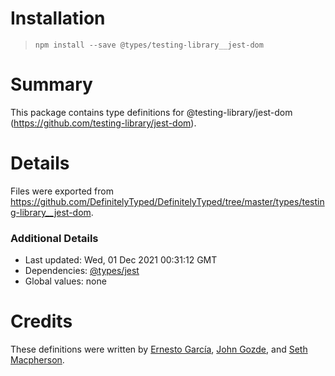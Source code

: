 # Installation

> `npm install --save @types/testing-library__jest-dom`

# Summary

This package contains type definitions for @testing-library/jest-dom (https://github.com/testing-library/jest-dom).

# Details

Files were exported from https://github.com/DefinitelyTyped/DefinitelyTyped/tree/master/types/testing-library__jest-dom.

### Additional Details

- Last updated: Wed, 01 Dec 2021 00:31:12 GMT
- Dependencies: [@types/jest](https://npmjs.com/package/@types/jest)
- Global values: none

# Credits

These definitions were written by [Ernesto García](https://github.com/gnapse), [John Gozde](https://github.com/jgoz), and [Seth Macpherson](https://github.com/smacpherson64).
